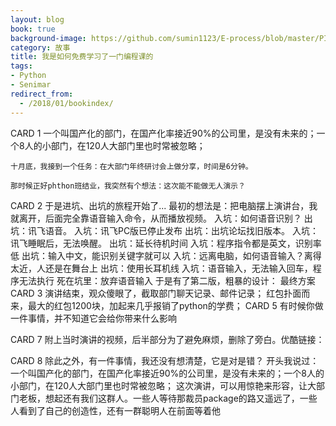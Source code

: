 ```yaml
---
layout: blog
book: true
background-image: https://github.com/sumin1123/E-process/blob/master/PIC/1000.jpg?raw=true
category: 故事
title: 我是如何免费学习了一门编程课的
tags:
- Python
- Senimar
redirect_from:
  - /2018/01/bookindex/
---
```


CARD 1
    一个叫国产化的部门，在国产化率接近90%的公司里，是没有未来的；一个8人的小部门，在120人大部门里也时常被忽略；
    
    十月底，我接到一个任务：在大部门年终研讨会上做分享，时间是6分钟。
    
    那时候正好phthon班结业，我突然有个想法：这次能不能做无人演示？

CARD 2
    于是进坑、出坑的旅程开始了...
    最初的想法是：把电脑摆上演讲台，我就离开，后面完全靠语音输入命令，从而播放视频。
        入坑：如何语音识别？
        出坑：讯飞语音。
        入坑：讯飞PC版已停止发布
        出坑：出坑论坛找旧版本。
        入坑：讯飞睡眠后，无法唤醒。
        出坑：延长待机时间
        入坑：程序指令都是英文，识别率低
        出坑：输入中文，能识别关键字就可以
        入坑：远离电脑，如何语音输入？离得太近，人还是在舞台上
        出坑：使用长耳机线
        入坑：语音输入，无法输入回车，程序无法执行
        死在坑里：放弃语音输入
    于是有了第二版，粗暴的设计：
    最终方案
CARD 3
    演讲结束，观众傻眼了，截取部门聊天记录、邮件记录；
    红包扑面而来，最大的红包1200块，加起来几乎报销了python的学费；
CARD 5
    有时候你做一件事情，并不知道它会给你带来什么影响

CARD 7
    附上当时演讲的视频，后半部分为了避免麻烦，删除了旁白。优酷链接：

CARD 8
    除此之外，有一件事情，我还没有想清楚，它是对是错？
    开头我说过：一个叫国产化的部门，在国产化率接近90%的公司里，是没有未来的；一个8人的小部门，在120人大部门里也时常被忽略；
    这次演讲，可以用惊艳来形容，让大部门老板，想起还有我们这群人。一些人等待那裁员package的路又遥远了，一些人看到了自己的创造性，还有一群聪明人在前面等着他

